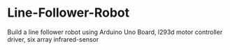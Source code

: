 # Line-Follower-Robot
Build a line follower robot using Arduino Uno Board, l293d motor controller driver, six array infrared-sensor
